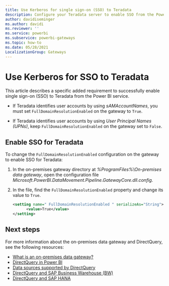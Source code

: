 ```yaml
---
title: Use Kerberos for single sign-on (SSO) to Teradata
description: Configure your Teradata server to enable SSO from the Power BI service.
author: davidiseminger
ms.author: davidi
ms.reviewer: ''
ms.service: powerbi
ms.subservice: powerbi-gateways
ms.topic: how-to
ms.date: 05/28/2021
LocalizationGroup: Gateways
---
```


# Use Kerberos for SSO to Teradata

This article describes a specific added requirement to successfully enable single sign-on (SSO) to Teradata from the Power BI service.

- If Teradata identifies user accounts by using *sAMAccountNames*, you must set `FullDomainResolutionEnabled` on the gateway to `True`. 

- If Teradata identifies user accounts by using *User Principal Names (UPNs)*, keep `FullDomainResolutionEnabled` on the gateway set to `False`.

## Enable SSO for Teradata

To change the `FullDomainResolutionEnabled` configuration on the gateway to enable SSO for Teradata:

1. In the on-premises gateway directory at *%ProgramFiles%\On-premises data gateway*, open the configuration file *Microsoft.PowerBI.DataMovement.Pipeline.GatewayCore.dll.config*.

1. In the file, find the `FullDomainResolutionEnabled` property and change its value to `True`.

   ```xml
   <setting name=" FullDomainResolutionEnabled " serializeAs="String">
         <value>True</value>
   </setting>
   ```

## Next steps

For more information about the on-premises data gateway and DirectQuery, see the following resources:

* [What is an on-premises data gateway?](/data-integration/gateway/service-gateway-onprem)
* [DirectQuery in Power BI](desktop-directquery-about.md)
* [Data sources supported by DirectQuery](power-bi-data-sources.md)
* [DirectQuery and SAP Business Warehouse (BW)](desktop-directquery-sap-bw.md)
* [DirectQuery and SAP HANA](desktop-directquery-sap-hana.md)
